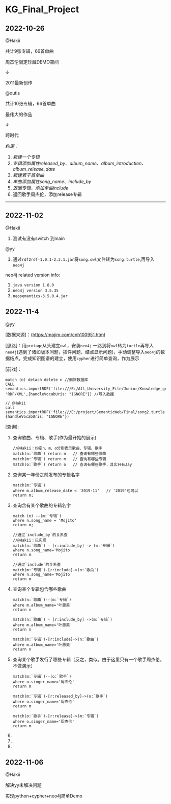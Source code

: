 # KG_Final_Project

## 2022-10-26

@Hakii

共计9张专辑，66首单曲

周杰伦限定珍藏DEMO空间

$\downarrow$

2011最新创作



@outis

共计10张专辑，66首单曲

最伟大的作品

$\downarrow$

跨时代



*约定：*

1. *新建一个专辑*
2. *专辑添加属性released_by、album_name、album_introduction、album_release_date*
3. *新建若干首单曲*
4. *单曲添加属性song_name、include_by*
5. *返回专辑，添加单曲include*
5. 返回歌手周杰伦，添加release专辑

---

## 2022-11-02

@Hakii

1. 测试有没有switch 到main



@yy

1. 通过`rdf2rdf-1.0.1-2.3.1.jar`将`song.owl`文件转为`song.turtle`,再导入`neo4j`

neo4j related version info:

1. `java version 1.8.0`
2. `neo4j version 3.5.35`
3. `neosemantics-3.5.0.4.jar`



## 2022-11-4

@yy

[数据来源]：(https://mojim.com/cnh100951.htm)

[思路]：用`protage`从头建立`owl`，安装`neo4j` 一路到将`owl`转为`turtle`再导入`neo4j`(遇到了诸如版本问题，插件问题、结点显示问题)，手动调整导入`neo4j`的数据结点，完成知识图谱的建立，使用`cypher`进行简单查询，作为展示

[前戏]：

```cypher
match (n) detach delete n //删除数据库
CALL semantics.importRDF('file:///E:/All_University_File/Junior/Knowledge_graph/experiment/KG_Final_Project/song.turtle', 'RDF/XML',{handleVocabUris: "IGNORE"}) //导入数据
                                                                                         // @Hakii
call semantics.importRDF('file:///E:/project/SemanticWeb/Final/song2.turtle','RDF/XML',{handleVocabUris: "IGNORE"})
```

[查询]:

1. 查询歌曲、专辑、歌手(作为最开始的展示)

   ```cypher
   //@Hakii：约定n、m、o分别表示歌曲、专辑、歌手
   match(n:`歌曲`) return n	// 查询有哪些歌曲
   match(m:`专辑`) return m	// 查询有哪些专辑
   match(o:`歌手`) return o	// 查询有哪些歌手，其实只有Jay
   ```

2. 查询某一年份之前发布的专辑名字

   ```cypher
   match(m:`专辑`)
   where m.album_release_date < '2019-11'	// '2019'也可以
   return m;
   ```

3. 查询含有某个歌曲的专辑名字

   ```cypher
   match (n) --(m:`专辑`)
   where n.song_name = 'Mojito'
   return m;
                   
   //通过`include_by`的关系查
   //@Hakii：已实现 
   match(n:`歌曲`) - [r:include_by] -> (m:`专辑`) 
   where n.song_name='Mojito' 
   return m
                                           
   //通过`include`的关系查
   match(m:`专辑`)-[r:include]->(n:`歌曲`) 
   where n.song_name='Mojito' 
   return m                               
   ```

4. 查询某个专辑包含哪些歌曲

   ```cypher
   match(n:`歌曲`)--(m:`专辑`) 
   where m.album_name='叶惠美' 
   return n
   
   match(n:`歌曲`) - [r:include_by] ->(m:`专辑`) 
   where m.album_name='叶惠美'
   return n 
   
   match(m:`专辑`)-[r:include]->(n:`歌曲`) 
   where m.album_name='叶惠美' 
   return n
   ```

5. 查询某个歌手发行了哪些专辑（反之，类似。由于这里只有一个歌手周杰伦，不做演示）

   ```cypher
   match(m:`专辑`)--(o:`歌手`)
   where o.singer_name='周杰伦'
   return m
   
   match(m:`专辑`)-[r:released_by]->(o:`歌手`)
   where o.singer_name='周杰伦'
   return m
                                      
   match(o:`歌手`)-[r:release]->(m:`专辑`)
   where o.singer_name='周杰伦'
   return m
   ```

6. 

7. 

8. 



## 2022-11-06

@Hakii

解决yy未解决问题

实现python+cypher+neo4j简单Demo







